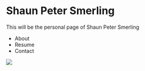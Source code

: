 
<html>
<body>
<head>
<link href="https://github.com/shaunsmerling/shaunsmerling.github.io/blob/master/style.css" type="text/css" rel="stylesheet">
</head>
<h1> Shaun Peter Smerling </h1>
<p> This will be the personal page of Shaun Peter Smerling </p>
<ul>
<li> About </li>
<li> Resume </li>
<li> Contact </li>
</ul>
<img src= "https://scontent-sea1-1.xx.fbcdn.net/v/t31.0-8/14138103_10209851757634088_2265222917651422033_o.jpg?oh=bb22f5ca94fd54456d98e29ceed5dd0a&oe=5900E15C">
</body>
</html>
